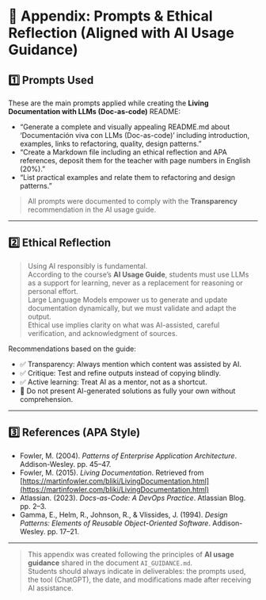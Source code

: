 # 📎 Appendix: Prompts & Ethical Reflection (Aligned with AI Usage Guidance)

## 1️⃣ Prompts Used

These are the main prompts applied while creating the **Living Documentation with LLMs (Doc-as-code)** README:

- “Generate a complete and visually appealing README.md about ‘Documentación viva con LLMs (Doc-as-code)’ including introduction, examples, links to refactoring, quality, design patterns.”
- “Create a Markdown file including an ethical reflection and APA references, deposit them for the teacher with page numbers in English (20%).”
- “List practical examples and relate them to refactoring and design patterns.”

> All prompts were documented to comply with the **Transparency** recommendation in the AI usage guide.

---

## 2️⃣ Ethical Reflection

> Using AI responsibly is fundamental.  
> According to the course’s **AI Usage Guide**, students must use LLMs as a support for learning, never as a replacement for reasoning or personal effort.  
> Large Language Models empower us to generate and update documentation dynamically, but we must validate and adapt the output.  
> Ethical use implies clarity on what was AI-assisted, careful verification, and acknowledgment of sources.

Recommendations based on the guide:
- ✅ Transparency: Always mention which content was assisted by AI.
- ✅ Critique: Test and refine outputs instead of copying blindly.
- ✅ Active learning: Treat AI as a mentor, not as a shortcut.
- 🚫 Do not present AI-generated solutions as fully your own without comprehension.

---

## 3️⃣ References (APA Style)

- Fowler, M. (2004). *Patterns of Enterprise Application Architecture*. Addison-Wesley. pp. 45–47.  
- Fowler, M. (2015). *Living Documentation*. Retrieved from [https://martinfowler.com/bliki/LivingDocumentation.html](https://martinfowler.com/bliki/LivingDocumentation.html)  
- Atlassian. (2023). *Docs-as-Code: A DevOps Practice*. Atlassian Blog. pp. 2–3.  
- Gamma, E., Helm, R., Johnson, R., & Vlissides, J. (1994). *Design Patterns: Elements of Reusable Object-Oriented Software*. Addison-Wesley. pp. 17–21.  

---

> This appendix was created following the principles of **AI usage guidance** shared in the document `AI_GUIDANCE.md`.  
> Students should always indicate in deliverables: the prompts used, the tool (ChatGPT), the date, and modifications made after receiving AI assistance.
